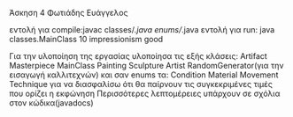 Άσκηση 4  Φωτιάδης Ευάγγελος

εντολή για compile:javac classes/*.java enums/*.java
εντολή για run: java classes.MainClass 10 impressionism good

Για την υλοποίηση της εργασίας υλοποίησα τις εξής κλάσεις:
Artifact
Masterpiece 
MainClass
Painting
Sculpture
Artist
RandomGenerator(για την εισαγωγή καλλιτεχνών)
και σαν enums τα:
Condition
Material
Movement
Technique
για να διασφαλίσω ότι θα παίρνουν τις συγκεκριμένες τιμές που ορίζει η εκφώνηση
Περισσότερες λεπτομέρειες υπάρχουν σε σχόλια στον κώδικα(javadocs)
 
